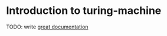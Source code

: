 # Introduction to turing-machine

TODO: write [great documentation](http://jacobian.org/writing/what-to-write/)
